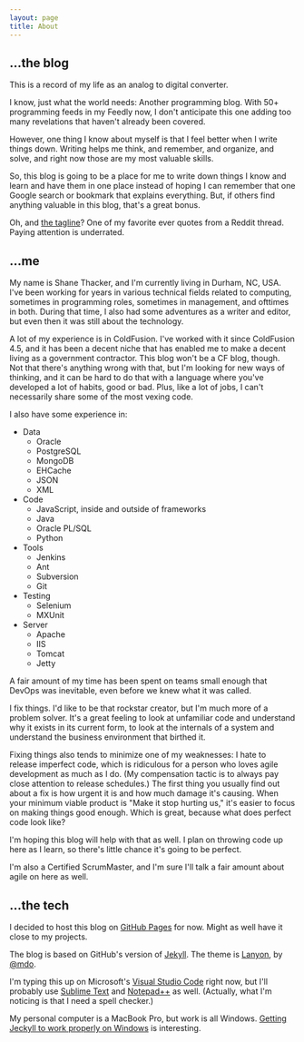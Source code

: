 ```yaml
---
layout: page
title: About
---
```


## ...the blog

This is a record of my life as an analog to digital converter.

I know, just what the world needs: Another programming blog. With 50+ programming feeds in my Feedly now, I don't anticipate this one adding too many revelations that haven't already been covered.

However, one thing I know about myself is that I feel better when I write things down. Writing helps me think, and remember, and organize, and solve, and right now those are my most valuable skills.

So, this blog is going to be a place for me to write down things I know and learn and have them in one place instead of hoping I can remember that one Google search or bookmark that explains everything. But, if others find anything valuable in this blog, that's a great bonus.

Oh, and [the tagline](http://www.reddit.com/r/programming/comments/epcw9/dream_jobs_that_youre_glad_you_didnt_pursue/c19vpyj)? One of my favorite ever quotes from a Reddit thread. Paying attention is underrated.

## ...me

My name is Shane Thacker, and I'm currently living in Durham, NC, USA. I've been working for years in various technical fields related to computing, sometimes in programming roles, sometimes in management, and ofttimes in both. During that time, I also had some adventures as a writer and editor, but even then it was still about the technology.

A lot of my experience is in ColdFusion. I've worked with it since ColdFusion 4.5, and it has been a decent niche that has enabled me to make a decent living as a government contractor. This blog won't be a CF blog, though. Not that there's anything wrong with that, but I'm looking for new ways of thinking, and it can be hard to do that with a language where you've developed a lot of habits, good or bad. Plus, like a lot of jobs, I can't necessarily share some of the most vexing code.

I also have some experience in:

* Data
  * Oracle
  * PostgreSQL
  * MongoDB
  * EHCache
  * JSON
  * XML
* Code
  * JavaScript, inside and outside of frameworks
  * Java
  * Oracle PL/SQL
  * Python
* Tools
  * Jenkins
  * Ant
  * Subversion
  * Git
* Testing
  * Selenium
  * MXUnit
* Server
  * Apache
  * IIS
  * Tomcat
  * Jetty

A fair amount of my time has been spent on teams small enough that DevOps was inevitable, even before we knew what it was called.

I fix things. I'd like to be that rockstar creator, but I'm much more of a problem solver. It's a great feeling to look at unfamiliar code and understand why it exists in its current form, to look at the internals of a system and understand the business environment that birthed it.

Fixing things also tends to minimize one of my weaknesses: I hate to release imperfect code, which is ridiculous for a person who loves agile development as much as I do. (My compensation tactic is to always pay close attention to release schedules.) The first thing you usually find out about a fix is how urgent it is and how much damage it's causing. When your minimum viable product is "Make it stop hurting us," it's easier to focus on making things good enough. Which is great, because what does perfect code look like?

I'm hoping this blog will help with that as well. I plan on throwing code up here as I learn, so there's little chance it's going to be perfect.

I'm also a Certified ScrumMaster, and I'm sure I'll talk a fair amount about agile on here as well.

## ...the tech

I decided to host this blog on [GitHub Pages](https://pages.github.com) for now. Might as well have it close to my projects.

The blog is based on GitHub's version of [Jekyll](http://jekyllrb.com). The theme is [Lanyon](http://lanyon.getpoole.com), by [@mdo](https://twitter.com/mdo).

I'm typing this up on Microsoft's [Visual Studio Code](https://code.visualstudio.com/) right now, but I'll probably use [Sublime Text](http://www.sublimetext.com/) and [Notepad++](https://notepad-plus-plus.org/) as well. (Actually, what I'm noticing is that I need a spell checker.)

My personal computer is a MacBook Pro, but work is all Windows. [Getting Jeckyll to work properly on Windows](http://jekyll-windows.juthilo.com/) is interesting.
